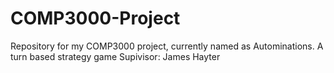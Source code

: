 # COMP3000-Project
Repository for my COMP3000 project, currently named as Autominations. A turn based strategy game 
Supivisor: James Hayter
